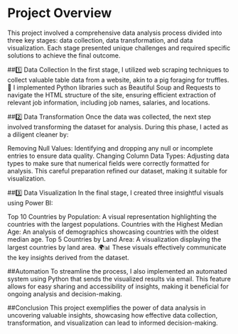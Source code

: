 # Project Overview
This project involved a comprehensive data analysis process divided into three key stages: data collection, data transformation, and data visualization. Each stage presented unique challenges and required specific solutions to achieve the final outcome.

##1️⃣ Data Collection
In the first stage, I utilized web scraping techniques to collect valuable table data from a website, akin to a pig foraging for truffles. 🐽 I implemented Python libraries such as Beautiful Soup and Requests to navigate the HTML structure of the site, ensuring efficient extraction of relevant job information, including job names, salaries, and locations.

##2️⃣ Data Transformation
Once the data was collected, the next step involved transforming the dataset for analysis. During this phase, I acted as a diligent cleaner by:

Removing Null Values: Identifying and dropping any null or incomplete entries to ensure data quality.
Changing Column Data Types: Adjusting data types to make sure that numerical fields were correctly formatted for analysis.
This careful preparation refined our dataset, making it suitable for visualization.

##3️⃣ Data Visualization
In the final stage, I created three insightful visuals using Power BI:

Top 10 Countries by Population: A visual representation highlighting the countries with the largest populations.
Countries with the Highest Median Age: An analysis of demographics showcasing countries with the oldest median age.
Top 5 Countries by Land Area: A visualization displaying the largest countries by land area.
🌍📊 These visuals effectively communicate the key insights derived from the dataset.

##Automation
To streamline the process, I also implemented an automated system using Python that sends the visualized results via email. This feature allows for easy sharing and accessibility of insights, making it beneficial for ongoing analysis and decision-making.

##Conclusion
This project exemplifies the power of data analysis in uncovering valuable insights, showcasing how effective data collection, transformation, and visualization can lead to informed decision-making.
